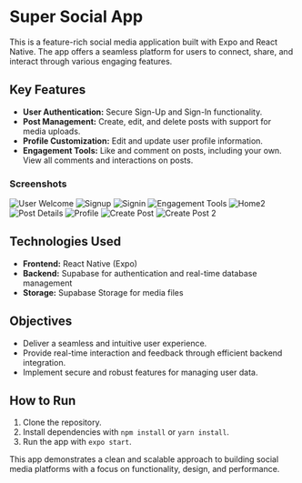 # Super Social App

This is a feature-rich social media application built with Expo and React Native. The app offers a seamless platform for users to connect, share, and interact through various engaging features.

## Key Features
- **User Authentication:** Secure Sign-Up and Sign-In functionality.
- **Post Management:** Create, edit, and delete posts with support for media uploads.
- **Profile Customization:** Edit and update user profile information.
- **Engagement Tools:** Like and comment on posts, including your own. View all comments and interactions on posts.

### Screenshots

![User Welcome](./assets/images/welcome1.jpeg)
![Signup](./assets/images/signup.jpeg)
![Signin](./assets/images/signin.jpeg)
![Engagement Tools](./assets/images/home.jpeg)
![Home2](./assets/images/home2.jpeg)
![Post Details](./assets/images/post_details.jpeg)
![Profile](./assets/images/profile.jpeg)
![Create Post](./assets/images/create_post.jpeg)
![Create Post 2](./assets/images/create_post2.jpeg)

## Technologies Used
- **Frontend:** React Native (Expo)
- **Backend:** Supabase for authentication and real-time database management
- **Storage:** Supabase Storage for media files

## Objectives
- Deliver a seamless and intuitive user experience.
- Provide real-time interaction and feedback through efficient backend integration.
- Implement secure and robust features for managing user data.

## How to Run
1. Clone the repository.
2. Install dependencies with `npm install` or `yarn install`.
3. Run the app with `expo start`.

This app demonstrates a clean and scalable approach to building social media platforms with a focus on functionality, design, and performance.
